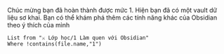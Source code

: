 Chúc mừng bạn đã hoàn thành được mức 1. Hiện bạn đã có một vault dữ liệu sơ khai. Bạn có thể khám phá thêm các tính năng khác của Obsidian theo ý thích của mình
```dataview
List from "⚔️ Lớp học/1 Làm quen với Obsidian" 
Where !contains(file.name,"1")
```